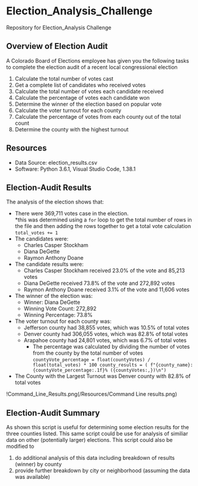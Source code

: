 # Election_Analysis_Challenge
Repository for Election_Analysis Challenge
 
 ## Overview of Election Audit
 A Colorado Board of Elections employee has given you the following tasks to complete the election audit of a recent local congressional election

1. Calculate the total number of votes cast
2. Get a complete list of candidates who received votes
3. Calculate the total number of votes each candidate received
4. Calculate the percentage of votes each candidate won
5. Determine the winner of the election based on popular vote
6. Calculate the voter turnout for each county
7. Calculate the percentage of votes from each county out of the total count
8. Determine the county with the highest turnout

## Resources
- Data Source: election_results.csv
- Software: Python 3.6.1, Visual Studio Code, 1.38.1

## Election-Audit Results
The analysis of the election shows that:
- There were 369,711 votes case in the election.  
     *this was determined using a `for` loop to get the total number of rows in the file and then adding the rows together to get a total vote calculation `total_votes += 1`
- The candidates were:
  - Charles Casper Stockham
  - Diana DeGette
  - Raymon Anthony Doane
- The candidate results were:
  - Charles Casper Stockham received 23.0% of the vote and 85,213 votes
  - Diana DeGette received 73.8% of the vote and 272,892 votes
  - Raymon Anthony Doane received 3.1% of the vote and 11,606 votes
- The winner of the election was:
  - Winner: Diana DeGette
  - Winning Vote Count: 272,892
  - Winning Percentage: 73.8%
- The voter turnout for each county was: 
  - Jefferson county had 38,855 votes, which was 10.5% of total votes 
  - Denver county had 306,055 votes, which was 82.8% of total votes
  - Arapahoe county had 24,801 votes, which was 6.7% of total votes 
    * The percentage was calculated by dividing the number of votes from the county by the total number of votes
     `countyVote_percentage = float(countyVotes) / float(total_votes) * 100
        county_results = (
            f"{county_name}: {countyVote_percentage:.1f}% ({countyVotes:,})\n")`
- The County with the Largest Turnout was Denver county with 82.8% of total votes

!Command_Line_Results.png(/Resources/Command Line results.png)

## Election-Audit Summary
As shown this script is useful for determining some election results for the three counties listed.  This same script could be use for analysis of similiar data on other (potentially larger) elections.  This script could also be modified to
1. do additional analysis of this data including breakdown of results (winner) by county 
2. provide further breakdown by city or neighborhood (assuming the data was available)
